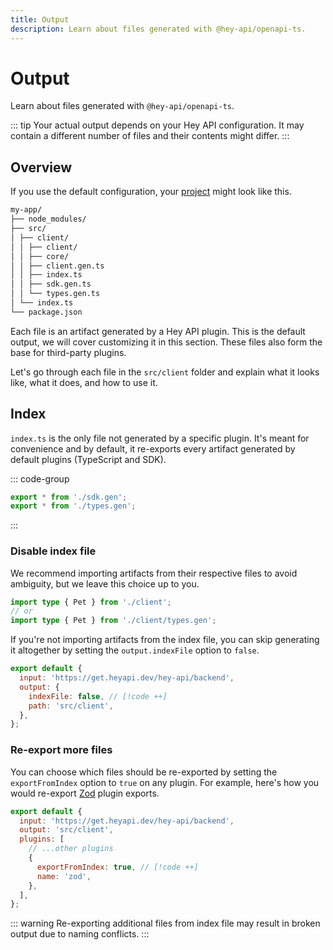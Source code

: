 ```yaml
---
title: Output
description: Learn about files generated with @hey-api/openapi-ts.
---
```


# Output

Learn about files generated with `@hey-api/openapi-ts`.

::: tip
Your actual output depends on your Hey API configuration. It may contain a different number of files and their contents might differ.
:::

## Overview

If you use the default configuration, your [project](https://stackblitz.com/edit/hey-api-example?file=openapi-ts.config.ts,src%2Fclient%2Fschemas.gen.ts,src%2Fclient%2Fsdk.gen.ts,src%2Fclient%2Ftypes.gen.ts) might look like this.

```md
my-app/
├── node_modules/
├── src/
│ ├── client/
│ │ ├── client/
│ │ ├── core/
│ │ ├── client.gen.ts
│ │ ├── index.ts
│ │ ├── sdk.gen.ts
│ │ └── types.gen.ts
│ └── index.ts
└── package.json
```

Each file is an artifact generated by a Hey API plugin. This is the default output, we will cover customizing it in this section. These files also form the base for third-party plugins.

Let's go through each file in the `src/client` folder and explain what it looks like, what it does, and how to use it.

## Index

`index.ts` is the only file not generated by a specific plugin. It's meant for convenience and by default, it re-exports every artifact generated by default plugins (TypeScript and SDK).

::: code-group

```ts [index.ts]
export * from './sdk.gen';
export * from './types.gen';
```

:::

### Disable index file

We recommend importing artifacts from their respective files to avoid ambiguity, but we leave this choice up to you.

```ts
import type { Pet } from './client';
// or
import type { Pet } from './client/types.gen';
```

If you're not importing artifacts from the index file, you can skip generating it altogether by setting the `output.indexFile` option to `false`.

```js
export default {
  input: 'https://get.heyapi.dev/hey-api/backend',
  output: {
    indexFile: false, // [!code ++]
    path: 'src/client',
  },
};
```

### Re-export more files

You can choose which files should be re-exported by setting the `exportFromIndex` option to `true` on any plugin. For example, here's how you would re-export [Zod](/openapi-ts/plugins/zod) plugin exports.

```js
export default {
  input: 'https://get.heyapi.dev/hey-api/backend',
  output: 'src/client',
  plugins: [
    // ...other plugins
    {
      exportFromIndex: true, // [!code ++]
      name: 'zod',
    },
  ],
};
```

::: warning
Re-exporting additional files from index file may result in broken output due to naming conflicts.
:::

<!--@include: ../partials/examples.md-->
<!--@include: ../partials/sponsors.md-->
